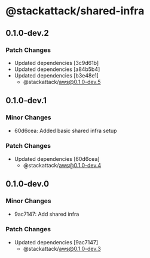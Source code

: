 # @stackattack/shared-infra

## 0.1.0-dev.2

### Patch Changes

- Updated dependencies [3c9d61b]
- Updated dependencies [a84b5b4]
- Updated dependencies [b3e48e1]
  - @stackattack/aws@0.1.0-dev.5

## 0.1.0-dev.1

### Minor Changes

- 60d6cea: Added basic shared infra setup

### Patch Changes

- Updated dependencies [60d6cea]
  - @stackattack/aws@0.1.0-dev.4

## 0.1.0-dev.0

### Minor Changes

- 9ac7147: Add shared infra

### Patch Changes

- Updated dependencies [9ac7147]
  - @stackattack/aws@0.1.0-dev.3
